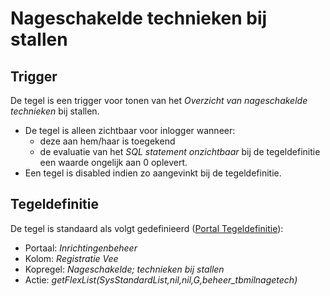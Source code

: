 # Nageschakelde technieken bij stallen

## Trigger

De tegel is een trigger voor tonen van het *Overzicht van nageschakelde technieken* bij stallen.

  - De tegel is alleen zichtbaar voor inlogger wanneer:
    - deze aan hem/haar is toegekend
    - de evaluatie van het *SQL statement onzichtbaar* bij de tegeldefinitie een waarde ongelijk aan 0 oplevert.
  - Een tegel is disabled indien zo aangevinkt bij de tegeldefinitie.

## Tegeldefinitie

De tegel is standaard als volgt gedefinieerd ([Portal Tegeldefinitie](/docs/instellen_inrichten/portaldefinitie/portal_tegel.md)):

  - Portaal: *Inrichtingenbeheer*
  - Kolom: *Registratie Vee*
  - Kopregel: *Nageschakelde; technieken bij stallen*
  - Actie: *getFlexList(SysStandardList,nil,nil,G,beheer_tbmilnagetech)*

